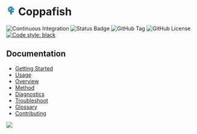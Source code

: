 # <img src="/docs/images/logo.png" width="25"/> Coppafish

![Continuous Integration](https://img.shields.io/github/actions/workflow/status/paulshuker/coppafish/integration.yaml?logo=github)
![Status Badge](https://img.shields.io/badge/status-mature-blue)
![GitHub Tag](https://img.shields.io/github/v/tag/paulshuker/coppafish?label=version)
![GitHub License](https://img.shields.io/github/license/paulshuker/coppafish?color=blue)
[![Code style: black](https://img.shields.io/badge/code%20style-black-000000.svg)](https://github.com/psf/black)

## Documentation

* [Getting Started](https://paulshuker.github.io/coppafish/)
* [Usage](https://paulshuker.github.io/coppafish/basic_usage/)
* [Overview](https://paulshuker.github.io/coppafish/overview/)
* [Method](https://paulshuker.github.io/coppafish/find_spots/)
* [Diagnostics](https://paulshuker.github.io/coppafish/diagnostics/)
* [Troubleshoot](https://paulshuker.github.io/coppafish/troubleshoot/)
* [Glossary](https://paulshuker.github.io/coppafish/glossary/)
* [Contributing](https://paulshuker.github.io/coppafish/contributing/)


![](https://github.com/jduffield65/coppafish/blob/main/docs/images/readme_viewer.png?raw=true)
